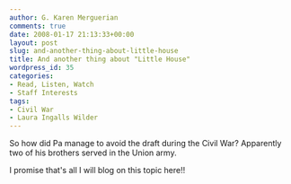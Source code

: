 ```yaml
---
author: G. Karen Merguerian
comments: true
date: 2008-01-17 21:13:33+00:00
layout: post
slug: and-another-thing-about-little-house
title: And another thing about "Little House"
wordpress_id: 35
categories:
- Read, Listen, Watch
- Staff Interests
tags:
- Civil War
- Laura Ingalls Wilder
---
```


So how did Pa manage to avoid the draft during the Civil War?  Apparently two of his brothers served in the Union army.

I promise that's all I will blog on this topic here!!
